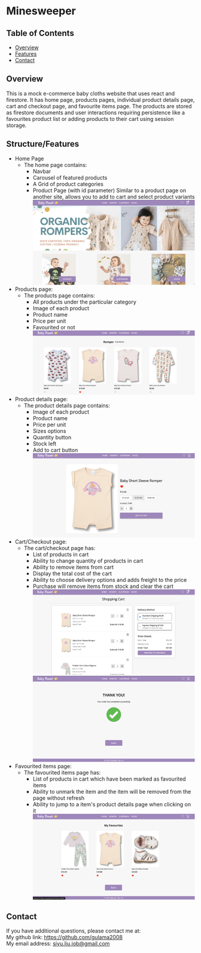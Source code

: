 # Minesweeper

## Table of Contents
- [Overview](#overview)
- [Features](#features)
- [Contact](#contact)

## Overview

This is a mock e-commerce baby cloths website that uses react and firestore. It has home page, products pages, individual product details page, cart and checkout page, and favourite items page. The products are stored as firestore documents and user interactions requiring persistence like a favourites product list or adding products to their cart using session storage.


## Structure/Features

- Home Page
  - The home page contains:
    - Navbar
    - Carousel of featured products
    - A Grid of product categories
    - Product Page (with id parameter) Similar to a product page on another site, allows you to add to cart and select product variants
    ![home page](./src/assets/1.png)
- Products page:
  - The products page contains:
    - All products under the particular category
    - Image of each product
    - Product name
    - Price per unit
    - Favourited or not
    ![products page](./src/assets/2.png)
- Product details page:
  - The product details page contains:
    - Image of each product
    - Product name
    - Price per unit
    - Sizes options
    - Quantity button
    - Stock left
    - Add to cart button
    ![products page](./src/assets/6.png)
- Cart/Checkout page:
  - The cart/checkout page has:
    - List of products in cart
    - Ability to change quantity of products in cart
    - Ability to remove items from cart
    - Display the total cost of the cart
    - Ability to choose delivery options and adds freight to the price 
    - Purchase will remove items from stock and clear the cart
    ![products page](./src/assets/3.png)
    ![products page](./src/assets/4.png)
- Favourited items page:
  - The favourited items page has:
    - List of products in cart which have been marked as favourited items
    - Ability to unmark the item and the item will be removed from the page without refresh
    - Ability to jump to a item's product details page when clicking on it
    ![products page](./src/assets/5.png)
## Contact
If you have additional questions, please contact me at:    
My github link: https://github.com/gulama2008   
My email address: siyu.liu.job@gmail.com
